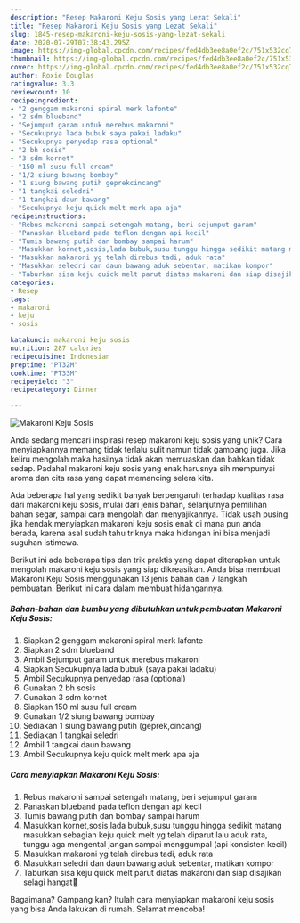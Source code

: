 ```yaml
---
description: "Resep Makaroni Keju Sosis yang Lezat Sekali"
title: "Resep Makaroni Keju Sosis yang Lezat Sekali"
slug: 1845-resep-makaroni-keju-sosis-yang-lezat-sekali
date: 2020-07-29T07:38:43.295Z
image: https://img-global.cpcdn.com/recipes/fed4db3ee8a0ef2c/751x532cq70/makaroni-keju-sosis-foto-resep-utama.jpg
thumbnail: https://img-global.cpcdn.com/recipes/fed4db3ee8a0ef2c/751x532cq70/makaroni-keju-sosis-foto-resep-utama.jpg
cover: https://img-global.cpcdn.com/recipes/fed4db3ee8a0ef2c/751x532cq70/makaroni-keju-sosis-foto-resep-utama.jpg
author: Roxie Douglas
ratingvalue: 3.3
reviewcount: 10
recipeingredient:
- "2 genggam makaroni spiral merk lafonte"
- "2 sdm blueband"
- "Sejumput garam untuk merebus makaroni"
- "Secukupnya lada bubuk saya pakai ladaku"
- "Secukupnya penyedap rasa optional"
- "2 bh sosis"
- "3 sdm kornet"
- "150 ml susu full cream"
- "1/2 siung bawang bombay"
- "1 siung bawang putih geprekcincang"
- "1 tangkai seledri"
- "1 tangkai daun bawang"
- "Secukupnya keju quick melt merk apa aja"
recipeinstructions:
- "Rebus makaroni sampai setengah matang, beri sejumput garam"
- "Panaskan blueband pada teflon dengan api kecil"
- "Tumis bawang putih dan bombay sampai harum"
- "Masukkan kornet,sosis,lada bubuk,susu tunggu hingga sedikit matang masukkan sebagian keju quick melt yg telah diparut lalu aduk rata, tunggu aga mengental jangan sampai menggumpal (api konsisten kecil)"
- "Masukkan makaroni yg telah direbus tadi, aduk rata"
- "Masukkan seledri dan daun bawang aduk sebentar, matikan kompor"
- "Taburkan sisa keju quick melt parut diatas makaroni dan siap disajikan selagi hangat🥰"
categories:
- Resep
tags:
- makaroni
- keju
- sosis

katakunci: makaroni keju sosis 
nutrition: 287 calories
recipecuisine: Indonesian
preptime: "PT32M"
cooktime: "PT33M"
recipeyield: "3"
recipecategory: Dinner

---
```



![Makaroni Keju Sosis](https://img-global.cpcdn.com/recipes/fed4db3ee8a0ef2c/751x532cq70/makaroni-keju-sosis-foto-resep-utama.jpg)

Anda sedang mencari inspirasi resep makaroni keju sosis yang unik? Cara menyiapkannya memang tidak terlalu sulit namun tidak gampang juga. Jika keliru mengolah maka hasilnya tidak akan memuaskan dan bahkan tidak sedap. Padahal makaroni keju sosis yang enak harusnya sih mempunyai aroma dan cita rasa yang dapat memancing selera kita.

Ada beberapa hal yang sedikit banyak berpengaruh terhadap kualitas rasa dari makaroni keju sosis, mulai dari jenis bahan, selanjutnya pemilihan bahan segar, sampai cara mengolah dan menyajikannya. Tidak usah pusing jika hendak menyiapkan makaroni keju sosis enak di mana pun anda berada, karena asal sudah tahu triknya maka hidangan ini bisa menjadi suguhan istimewa.




Berikut ini ada beberapa tips dan trik praktis yang dapat diterapkan untuk mengolah makaroni keju sosis yang siap dikreasikan. Anda bisa membuat Makaroni Keju Sosis menggunakan 13 jenis bahan dan 7 langkah pembuatan. Berikut ini cara dalam membuat hidangannya.

<!--inarticleads1-->

##### Bahan-bahan dan bumbu yang dibutuhkan untuk pembuatan Makaroni Keju Sosis:

1. Siapkan 2 genggam makaroni spiral merk lafonte
1. Siapkan 2 sdm blueband
1. Ambil Sejumput garam untuk merebus makaroni
1. Siapkan Secukupnya lada bubuk (saya pakai ladaku)
1. Ambil Secukupnya penyedap rasa (optional)
1. Gunakan 2 bh sosis
1. Gunakan 3 sdm kornet
1. Siapkan 150 ml susu full cream
1. Gunakan 1/2 siung bawang bombay
1. Sediakan 1 siung bawang putih (geprek,cincang)
1. Sediakan 1 tangkai seledri
1. Ambil 1 tangkai daun bawang
1. Ambil Secukupnya keju quick melt merk apa aja




<!--inarticleads2-->

##### Cara menyiapkan Makaroni Keju Sosis:

1. Rebus makaroni sampai setengah matang, beri sejumput garam
1. Panaskan blueband pada teflon dengan api kecil
1. Tumis bawang putih dan bombay sampai harum
1. Masukkan kornet,sosis,lada bubuk,susu tunggu hingga sedikit matang masukkan sebagian keju quick melt yg telah diparut lalu aduk rata, tunggu aga mengental jangan sampai menggumpal (api konsisten kecil)
1. Masukkan makaroni yg telah direbus tadi, aduk rata
1. Masukkan seledri dan daun bawang aduk sebentar, matikan kompor
1. Taburkan sisa keju quick melt parut diatas makaroni dan siap disajikan selagi hangat🥰




Bagaimana? Gampang kan? Itulah cara menyiapkan makaroni keju sosis yang bisa Anda lakukan di rumah. Selamat mencoba!
